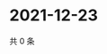 # 2021-12-23

共 0 条

<!-- BEGIN WEIBO -->
<!-- 最后更新时间 Thu Dec 23 2021 17:12:18 GMT+0800 (China Standard Time) -->

<!-- END WEIBO -->
